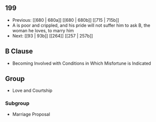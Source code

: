 ## 199
- Previous: [[680 | 680a]] [[680 | 680b]] [[715 | 715b]] 
- A is poor and crippled, and his pride will not suffer him to ask B, the woman he loves, to marry him
- Next: [[93 | 93b]] [[264]] [[257 | 257b]] 

## B Clause
- Becoming Involved with Conditions in Which Misfortune is Indicated

## Group
- Love and Courtship

### Subgroup
- Marriage Proposal

